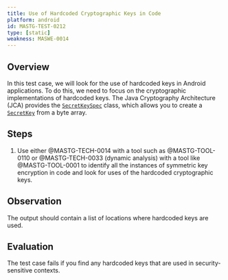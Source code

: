 ```yaml
---
title: Use of Hardcoded Cryptographic Keys in Code
platform: android
id: MASTG-TEST-0212
type: [static]
weakness: MASWE-0014
---
```


## Overview

In this test case, we will look for the use of hardcoded keys in Android applications. To do this, we need to focus on the cryptographic implementations of hardcoded keys. The Java Cryptography Architecture (JCA) provides the [`SecretKeySpec`](https://developer.android.com/reference/javax/crypto/spec/SecretKeySpec) class, which allows you to create a [`SecretKey`](https://developer.android.com/reference/javax/crypto/SecretKey) from a byte array.

## Steps

1. Use either @MASTG-TECH-0014 with a tool such as @MASTG-TOOL-0110 or @MASTG-TECH-0033 (dynamic analysis) with a tool like @MASTG-TOOL-0001 to identify all the instances of symmetric key encryption in code and look for uses of the hardcoded cryptographic keys.

## Observation

The output should contain a list of locations where hardcoded keys are used.

## Evaluation

The test case fails if you find any hardcoded keys that are used in security-sensitive contexts.
